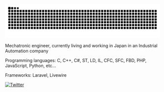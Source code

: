 ![Snake animation](https://github.com/heytalepazguato/heytalepazguato/blob/output/github-contribution-grid-snake.svg)

Mechatronic engineer, currently living and working in Japan in an Industrial Automation company

Programming languages:
C, C++, C#, ST, LD, IL, CFC, SFC, FBD, PHP, JavaScript, Python, etc...

Frameworks:
Laravel, Livewire

[![Twitter](https://img.shields.io/twitter/follow/HeytalePazguato?style=social)](https://twitter.com/intent/follow?original_referer=https%3A%2F%2Fpublish.twitter.com%2F&ref_src=twsrc%5Etfw%7Ctwcamp%5Ebuttonembed%7Ctwterm%5Efollow%7Ctwgr%5EHeytalePazguato&region=follow_link&screen_name=HeytalePazguato)
